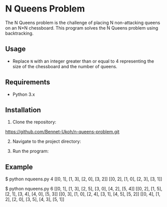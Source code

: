 # N Queens Problem

The N Queens problem is the challenge of placing N non-attacking queens on an N×N chessboard. This program solves the N Queens problem using backtracking.

## Usage


- Replace `N` with an integer greater than or equal to 4 representing the size of the chessboard and the number of queens.

## Requirements

- Python 3.x

## Installation

1. Clone the repository:

https://github.com/Bennet-Ukoh/n-queens-problem.git

2. Navigate to the project directory:


3. Run the program:

## Example

$ python nqueens.py 4
[[0, 1], [1, 3], [2, 0], [3, 2]]
[[0, 2], [1, 0], [2, 3], [3, 1]]

$ python nqueens.py 6
[[0, 1], [1, 3], [2, 5], [3, 0], [4, 2], [5, 4]]
[[0, 2], [1, 5], [2, 1], [3, 4], [4, 0], [5, 3]]
[[0, 3], [1, 0], [2, 4], [3, 1], [4, 5], [5, 2]]
[[0, 4], [1, 2], [2, 0], [3, 5], [4, 3], [5, 1]]
